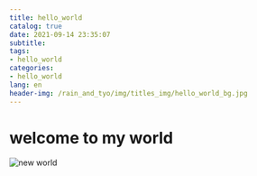 ```yaml
---
title: hello_world
catalog: true
date: 2021-09-14 23:35:07
subtitle:
tags:
- hello_world
categories:
- hello_world
lang: en
header-img: /rain_and_tyo/img/titles_img/hello_world_bg.jpg
---
```


# welcome to my world
![new world](1.jpeg)